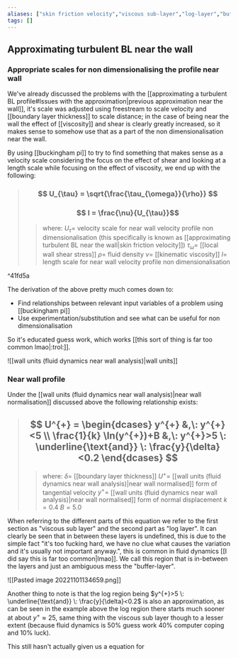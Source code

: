 ```yaml
---
aliases: ["skin friction velocity","viscous sub-layer","log-layer","buffer-layer"]
tags: []
---
```


## Approximating turbulent BL near the wall

### Appropriate scales for non dimensionalising the profile near wall

We've already discussed the problems with the [[approximating a turbulent BL profile#Issues with the approximation|previous approximation near the wall]], it's scale was adjusted using freestream to scale velocity and [[boundary layer thickness]] to scale distance; in the case of being near the wall the effect of [[viscosity]] and shear is clearly greatly increased, so it makes sense to somehow use that as a part of the non dimensionalisation near the wall.

By using [[buckingham pi]] to try to find something that makes sense as a velocity scale considering the focus on the effect of shear and looking at a length scale while focusing on the effect of viscosity, we end up with the following:

> ### $$ U_{\tau} = \sqrt{\frac{\tau_{\omega}}{\rho}} $$ 
> ### $$ l = \frac{\nu}{U_{\tau}}$$ 
>> where:
>> $U_{\tau}=$ velocity scale for near wall velocity profile non dimensionalisation (this specifically is known as [[approximating turbulent BL near the wall|skin friction velocity]])
>> $\tau_{\omega}=$ [[local wall shear stress]]
>> $\rho=$ fluid density
>> $\nu=$ [[kinematic viscosity]]
>> $l=$ length scale for near wall velocity profile non dimensionalisation

^41fd5a

The derivation of the above pretty much comes down to:
- Find relationships between relevant input variables of a problem using [[buckingham pi]]
- Use experimentation/substitution and see what can be useful for non dimensionalisation

So it's educated guess work, which works [[this sort of thing is far too common lmao|:trol:]].

![[wall units (fluid dynamics near wall analysis)|wall units]]

### Near wall profile

Under the [[wall units (fluid dynamics near wall analysis)|near wall normalisation]] discussed above the following relationship exists:

> ## $$ U^{+} = \begin{dcases} y^{+} &,\: y^{+}<5 \\ \frac{1}{k} \ln(y^{+})+B &,\: y^{+}>5 \: \underline{\text{and}} \: \frac{y}{\delta}<0.2 \end{dcases}  $$ 
>> where:
>> $\delta=$ [[boundary layer thickness]]
>> $U^{+}=$ [[wall units (fluid dynamics near wall analysis)|near wall normalised]] form of tangential velocity
>> $y^{+}=$ [[wall units (fluid dynamics near wall analysis)|near wall normalised]] form of normal displacement
>> $k=0.4$ 
>> $B=5.0$ 

When referring to the different parts of this equation we refer to the first section as "viscous sub layer" and the second part as "log layer". It can clearly be seen that in between these layers is undefined, this is due to the simple fact "it's too fucking hard, we have no clue what causes the variation and it's usually not important anyway.", this is common in fluid dynamics [[I did say this is far too common|lmao]]. We call this region that is in-between the layers and just an ambiguous mess the "buffer-layer".

![[Pasted image 20221101134659.png]]

Another thing to note is that the log region being $y^{+}>5 \: \underline{\text{and}} \: \frac{y}{\delta}<0.2$ is also an approximation, as can be seen in the example above the log region there starts much sooner at about $y^{+}\approx25$, same thing with the viscous sub layer though to a lesser extent (because fluid dynamics is 50% guess work 40% computer coping and 10% luck).

This still hasn't actually given us a equation for 